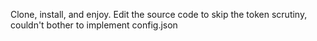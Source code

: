 Clone, install, and enjoy. Edit the source code to skip the token scrutiny, couldn't bother to implement config.json
